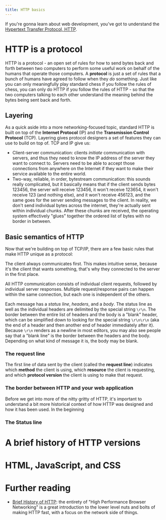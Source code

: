 ```yaml
---
title: HTTP basics
---
```


If you're gonna learn about web development, you've got to understand the [Hypertext Transfer Protocol, HTTP](https://www.rfc-editor.org/rfc/rfc9112.html).

# HTTP is a protocol

HTTP is a protocol - an open set of rules for how to send bytes back and forth between two computers to perform some useful work on behalf of the humans that operate those computers. A **protocol** is just a set of rules that a bunch of humans have agreed to follow when they _do_ something. Just like you can only meaningfully play standard chess if you follow the rules of chess, you can only do HTTP if you follow the rules of HTTP - so that the two computers talking to each other understand the meaning behind the bytes being sent back and forth.

## Layering

As a quick aside into a more networking-focused topic, standard HTTP is built on top of the **Internet Protocol** (IP) and the **Transmission Control Protocol** (TCP). Layering gives protocol designers a set of features they can use to build on top of. TCP and IP give us:

- Client-server communication: clients _initiate_ communication with servers, and thus they need to know the IP address of the server they want to connect to. Servers need to be able to accept those connections from anywhere on the Internet if they want to make their service available to the entire world.
- Two-way, reliable, in order, bytestream communication: this sounds really complicated, but it basically means that if the client sends bytes 123456, the server will receive 123456, it won't receive 123654, it won't receive 123 (and nothing else), and it won't receive 456123, and the same goes for the server sending messages to the client. In reality, we don't send individual bytes across the internet, they're actually sent within individual chunks. After these chunks are received, the operating system effectively "glues" together the ordered list of bytes with no border in between.

## Basic semantics of HTTP

Now that we're building on top of TCP/IP, there are a few basic rules that make HTTP unique as a protocol:

The client always communicates first. This makes intuitive sense, because it's the client that wants something, that's why they connected to the server in the first place.

All HTTP communication consists of individual client requests, followed by individual server responses. Multiple request/response pairs can happen within the same connection, but each one is independent of the others.

Each message has a _status line_, _headers_, and a _body_. The status line as well as the individual headers are delimited by the special string `\r\n`. The border between the entire list of headers and the body is a "blank" header, which can be simplified down to looking for the special string `\r\n\r\n` (aka the end of a header and then another end of header immediately after it). Because `\r\n` renders as a newline in most editors, you may also see people say that a "blank line" is the border between the headers and the body. Depending on what kind of message it is, the body may be blank.

### The request line

The first line of data sent by the client (called the **request line**) indicates which **method** the client is using, which **resource** the client is requesting, and which **protocol version** the client is using to make that request.

### The border between HTTP and your web application

Before we get into more of the nitty gritty of HTTP, it's important to understand a bit more historical context of how HTTP was designed and how it has been used. In the beginning

### The Status line

# A brief history of HTTP versions

# HTML, JavaScript, and CSS

# Further reading

- [Brief History of HTTP](https://hpbn.co/brief-history-of-http/): the entirety of "High Performance Browser Networking" is a great introduction to the lower level nuts and bolts of making HTTP fast, with a focus on the network side of things.
